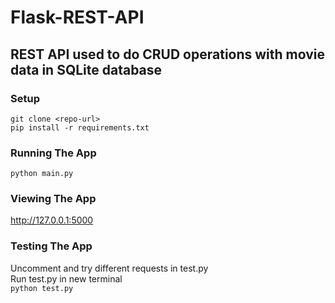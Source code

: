 # Flask-REST-API
## REST API used to do CRUD operations with movie data in SQLite database


### Setup
`git clone <repo-url>`
</br>
`pip install -r requirements.txt`
### Running The App
`python main.py`
### Viewing The App
http://127.0.0.1:5000
### Testing The App
Uncomment and try different requests in test.py </br>
Run test.py in new terminal </br>
`python test.py`
